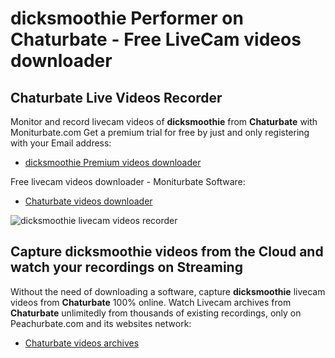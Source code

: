 # dicksmoothie Performer on Chaturbate - Free LiveCam videos downloader

## Chaturbate Live Videos Recorder

Monitor and record livecam videos of **dicksmoothie** from **Chaturbate** with Moniturbate.com
Get a premium trial for free by just and only registering with your Email address:
* [dicksmoothie Premium videos downloader](https://moniturbate.com/request-demo-licence-key.html)

Free livecam videos downloader - Moniturbate Software:
* [Chaturbate videos downloader](https://moniturbate.com/moniturbate-download-software.html)

![dicksmoothie livecam videos recorder](https://peachurnet.com/templates/moniturbate-software.png)


## Capture dicksmoothie videos from the Cloud and watch your recordings on Streaming

Without the need of downloading a software, capture **dicksmoothie** livecam videos from **Chaturbate** 100% online.
Watch Livecam archives from **Chaturbate** unlimitedly from thousands of existing recordings, only on Peachurbate.com and its websites network:
* [Chaturbate videos archives](https://peachurnet.com/)